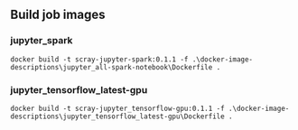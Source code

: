 

## Build job images

### jupyter_spark
```
docker build -t scray-jupyter-spark:0.1.1 -f .\docker-image-descriptions\jupyter_all-spark-notebook\Dockerfile .
```
### jupyter_tensorflow_latest-gpu
```
docker build -t scray-jupyter_tensorflow-gpu:0.1.1 -f .\docker-image-descriptions\jupyter_tensorflow_latest-gpu\Dockerfile .
```
